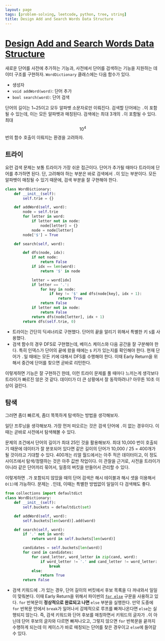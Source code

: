 ```yaml
---
layout: page
tags: [problem-solving, leetcode, python, tree, string]
title: Design Add and Search Words Data Structure
---
```


# [Design Add and Search Words Data Structure](https://leetcode.com/problems/design-add-and-search-words-data-structure/)

 새로운 단어를 사전에 추가하는 기능과, 사전에서 단어를 검색하는 기능을
 지원하는 데이터 구조를 구현하자. `WordDictionary` 클래스에는 다음
 함수가 있다.
 - 생성자
 - `void addWord(word)`: 단어 추가
 - `bool search(word)`: 단어 검색

 단어의 길이는 1~25이고 모두 알파벳 소문자로만 이뤄진다. 검색할
 단어에는 `.`이 포함될 수 있는데, 이는 모든 알파벳과
 매칭된다. 검색에는 최대 3개의 `.`이 포함될 수 있다. 최대 $$10^4$$번의
 함수 호출이 이뤄지는 환경을 고려하자.

## 트라이

 요런 검색 문제는 보통 트라이가 가장 쉬운 접근이다. 단어가 추가될
 때마다 트라이에 단어를 추가하면 된다. 단, 고려해야 하는 부분은 바로
 검색에서 `.`이 있는 부분이다. 모든 알파벳이 매칭될 수 있기 때문에,
 검색 부분을 잘 구현해야 한다.

```python
class WordDictionary:
    def __init__(self):
        self.trie = {}

    def addWord(self, word):
        node = self.trie
        for letter in word:
            if letter not in node:
                node[letter] = {}
            node = node[letter]
        node['$'] = True

    def search(self, word):

        def dfs(node, idx):
            if not node:
                return False
            if idx == len(word):
                return '$' in node

            letter = word[idx]
            if letter == '.':
                for key in node:
                    if key != '$' and dfs(node[key], idx + 1):
                        return True
                return False
            if letter not in node:
                return False
            return dfs(node[letter], idx + 1)
        return dfs(self.trie, 0)
```

 - 트라이는 간단히 딕셔너리로 구현했다. 단어의 끝을 알리기 위해서
   특별한 키 `$`를 사용했다.
 - 검색 함수의 경우 DFS로 구현했는데, 베이스 케이스와 다음 공간을 잘
   구분해야 한다. 특히 인덱스가 단어의 끝에 왔을 때에는 `$` 키가
   있는지를 확인해야 한다. 현재 단어가 `.`일 때에는 모든 키에 대해서
   DFS를 수행해야 한다. 이때 Early Return을 위해서 중간에 단어를
   찾으면 곧바로 리턴한다.

 이렇게하면 기능은 잘 구현하긴 한데, 이런 트라이 문제를 풀 때마다
 느끼는게 생각보다 트라이가 빠르진 않은 것 같다. 데이터가 더 큰
 상황에서 잘 동작하려나? 아무튼 10초 이상이 걸린다.

## 탐색

 그러면 좀더 빠르게, 좀더 똑똑하게 탐색하는 방법을 생각해보자.

 일단 프루닝을 생각해보자. 가장 먼저 떠오르는 것은 검색 단어에 `.`이
 없는 경우이다. 이때는 곧바로 사전에서 탐색해볼 수 있다.

 문제의 조건에서 단어의 길이가 최대 25인 것을 활용해보자. 최대 10,000
 번이 호출되기 때문에 데이터가 잘 분포되어 있다면 같은 길이의 단어가
 10,000 / 25 = 400개가 될 것이라고 기대할 수 있다. 400개는 리얼
 월드에서는 아주 적은 데이터이고, 이 정도 사이즈에서 탐색/정렬하는
 것은 아주 값싼 작업이다. 이 관찰을 근거로, 사전을 트라이가 아니라
 같은 단어끼리 묶어서, 일종의 버킷을 만들어서 관리할 수 있다.

 이렇게하면 `.`가 포함되지 않았을 때의 단어 검색은 해시 테이블과 해시
 셋을 이용해서 `O(1)`에 가능하다. 문제는 `.`인데, 이때는 특별한
 방법없이 일일이 다 검색해도 좋다.

```python
from collections import defaultdict
class WordDictionary:
    def __init__(self):
        self.buckets = defaultdict(set)

    def addWord(self, word):
        self.buckets[len(word)].add(word)

    def search(self, word):
        if '.' not in word:
            return word in self.buckets[len(word)]

        candidates = self.buckets[len(word)]
        for cand in candidates:
            for cand_letter, word_letter in zip(cand, word):
                if word_letter != '.' and cand_letter != word_letter:
                    break
            else:
                return True
        return False
```

 - 검색 키워드에 `.`가 있는 경우, 단어 길이의 버킷에서 후보 목록을 다
   꺼내와서 일일이 맞춰본다. 이때 Early Return을 위해서 파이썬의 [`for
   else`](https://book.pythontips.com/en/latest/for_-_else.html)
   구문을 사용하고 있다. `for` 반복문이 **정상적으로 완료되고 나면**
   `else` 부분을 실행한다. 만약 도중에 `for` 반복문 안에서 `break`가
   일어나서 강제적으로 루프를 빠져나온다면 `else`는 실행되지
   않는다. 즉, 검색 키워드와 단어 후보를 매칭하면서 키워드의 글자가
   `.`이 아닌데 단어 후보의 글자와 다르면 빠져나오고, 그렇지 않으면
   `for` 반복문을 끝까지 수행하게 되는데 이 케이스가 바로 매칭되는
   단어를 찾은 경우이고 `else`에 들어갈 수 있다.
